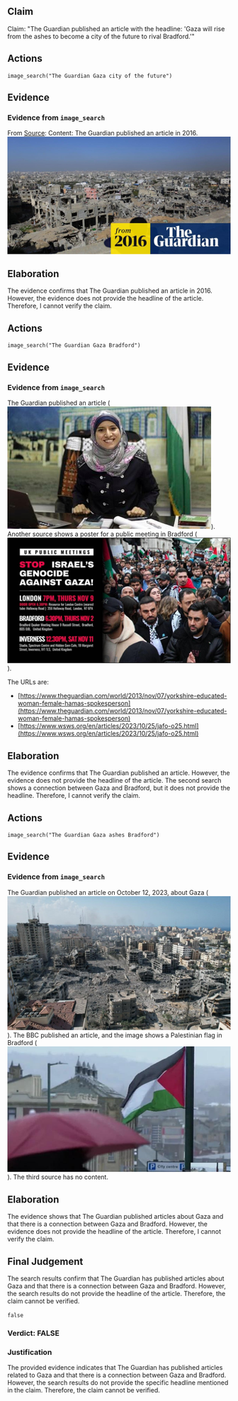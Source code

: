 ## Claim
Claim: "The Guardian published an article with the headline: 'Gaza will rise from the ashes to become a city of the future to rival Bradford.'"

## Actions
```
image_search("The Guardian Gaza city of the future")
```

## Evidence
### Evidence from `image_search`
From [Source](https://www.theguardian.com/cities/2016/jul/28/future-gaza-city-world-tourism-hub-palestinian): 
Content: The Guardian published an article in 2016. ![image 14094](media/2025-09-01_09-03-1756717438-055660.jpg)


## Elaboration
The evidence confirms that The Guardian published an article in 2016. However, the evidence does not provide the headline of the article. Therefore, I cannot verify the claim.


## Actions
```
image_search("The Guardian Gaza Bradford")
```

## Evidence
### Evidence from `image_search`
The Guardian published an article (![image 14095](media/2025-09-01_09-04-1756717444-990689.jpg)). Another source shows a poster for a public meeting in Bradford (![image 14096](media/2025-09-01_09-04-1756717446-005942.jpg)).

The URLs are:
*   [https://www.theguardian.com/world/2013/nov/07/yorkshire-educated-woman-female-hamas-spokesperson](https://www.theguardian.com/world/2013/nov/07/yorkshire-educated-woman-female-hamas-spokesperson)
*   [https://www.wsws.org/en/articles/2023/10/25/jafo-o25.html](https://www.wsws.org/en/articles/2023/10/25/jafo-o25.html)


## Elaboration
The evidence confirms that The Guardian published an article. However, the evidence does not provide the headline of the article. The second search shows a connection between Gaza and Bradford, but it does not provide the headline. Therefore, I cannot verify the claim.


## Actions
```
image_search("The Guardian Gaza ashes Bradford")
```

## Evidence
### Evidence from `image_search`
The Guardian published an article on October 12, 2023, about Gaza (![image 14099](media/2025-09-01_09-04-1756717458-074458.jpg)). The BBC published an article, and the image shows a Palestinian flag in Bradford (![image 14100](media/2025-09-01_09-04-1756717458-621455.jpg)). The third source has no content.


## Elaboration
The evidence shows that The Guardian published articles about Gaza and that there is a connection between Gaza and Bradford. However, the evidence does not provide the headline of the article. Therefore, I cannot verify the claim.


## Final Judgement
The search results confirm that The Guardian has published articles about Gaza and that there is a connection between Gaza and Bradford. However, the search results do not provide the headline of the article. Therefore, the claim cannot be verified.

`false`

### Verdict: FALSE

### Justification
The provided evidence indicates that The Guardian has published articles related to Gaza and that there is a connection between Gaza and Bradford. However, the search results do not provide the specific headline mentioned in the claim. Therefore, the claim cannot be verified.
